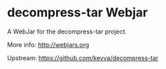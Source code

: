 decompress-tar Webjar
=====================

A WebJar for the decompress-tar project.

More info: http://webjars.org

Upstream: https://github.com/kevva/decompress-tar
